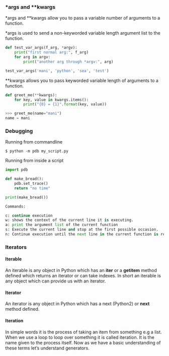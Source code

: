 ### *args and **kwargs

 *args and **kwargs allow you to pass a variable number of arguments to a function.
 
 *args is used to send a non-keyworded variable length argument list to the function.

```python
def test_var_args(f_arg, *argv):
    print("first normal arg:", f_arg)
    for arg in argv:
        print("another arg through *argv:", arg)

test_var_args('mani', 'python', 'sea', 'test')
```

**kwargs allows you to pass keyworded variable length of arguments to a function.

```python
def greet_me(**kwargs):
    for key, value in kwargs.items():
        print("{0} = {1}".format(key, value))

>>> greet_me(name="mani")
name = mani
```

### Debugging

Running from commandline

```
$ python -m pdb my_script.py
```

Running from inside a script

```python
import pdb

def make_bread():
    pdb.set_trace()
    return "no time"

print(make_bread())

Commands:

c: continue execution
w: shows the context of the current line it is executing.
a: print the argument list of the current function
s: Execute the current line and stop at the first possible occasion.
n: Continue execution until the next line in the current function is reached or it returns.
```

### Iterators

#### Iterable
An iterable is any object in Python which has an __iter__ or a __getitem__ method defined which returns an iterator or can take indexes. In short an iterable is any object which can provide us with an iterator.

#### Iterator
An iterator is any object in Python which has a next (Python2) or __next__ method defined.

#### Iteration
In simple words it is the process of taking an item from something e.g a list. When we use a loop to loop over something it is called iteration. It is the name given to the process itself. Now as we have a basic understanding of these terms let’s understand generators.
